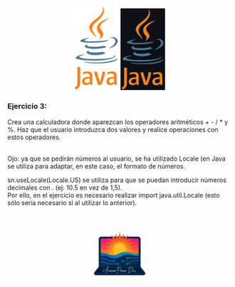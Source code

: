 <p align="center">
  <img src="https://raw.githubusercontent.com/APoves/Java/main/claro.png#gh-light-mode-only" alt="Logo modo claro" width="100">
  <img src="https://raw.githubusercontent.com/APoves/Java/main/oscuro.png#gh-dark-mode-only" alt="Logo modo oscuro" width="100">
</p>


### Ejercicio 3:
Crea una calculadora donde aparezcan los operadores aritméticos + - / * y %.
Haz que el usuario introduzca dos valores y realice operaciones con estos operadores.
<br>
<br>

Ojo: ya que se pedirán números al usuario, se ha utilizado Locale (en Java se utiliza para adaptar, en este caso, el formato de números.

sn.useLocale(Locale.US) se utiliza para que se puedan introducir números decimales con . (ej: 10.5 en vez de 1,5).<br>
Por ello, en el ejercicio es necesario realizar import java.util.Locale (esto sólo sería necesario si al utilizar lo anterior).
<br>
<br>
<br>

<p align="center">
<img src="https://github.com/APoves/APoves/blob/main/logo.png" alt="Mi Logo" width="120"/>
</p>
